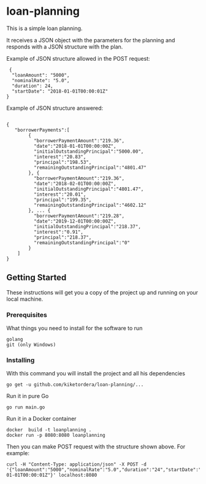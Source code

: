 # loan-planning
This is a simple loan planning. 

It receives a JSON object with the parameters for the planning and responds with a JSON structure with the plan.

Example of JSON structure allowed in the POST request:
```
 {
  "loanAmount": "5000", 
  "nominalRate": "5.0",
  "duration": 24,
  "startDate": "2018-01-01T00:00:01Z"
}
```
Example of JSON structure answered:

```

{
   "borrowerPayments":[
        {
          "borrowerPaymentAmount":"219.36", 
          "date":"2018-01-01T00:00:00Z", 
          "initialOutstandingPrincipal":"5000.00", 
          "interest":"20.83", 
          "principal":"198.53", 
          "remainingOutstandingPrincipal":"4801.47"
        }, {
          "borrowerPaymentAmount":"219.36", 
          "date":"2018-02-01T00:00:00Z", 
          "initialOutstandingPrincipal":"4801.47", 
          "interest":"20.01", 
          "principal":"199.35", 
          "remainingOutstandingPrincipal":"4602.12"
        }, ... {
          "borrowerPaymentAmount":"219.28", 
          "date":"2019-12-01T00:00:00Z", 
          "initialOutstandingPrincipal":"218.37", 
          "interest":"0.91", 
          "principal":"218.37", 
          "remainingOutstandingPrincipal":"0"
        } 
    ]
}
```

## Getting Started

These instructions will get you a copy of the project up and running on your local machine.

### Prerequisites

What things you need to install for the software to run
```
golang
git (only Windows)
```


### Installing

With this command you will install the project and all his dependencies

```
go get -u github.com/kiketordera/loan-planning/...
```

Run it in pure Go
```
go run main.go
```

Run it in a Docker container
```
docker  build -t loanplanning .   
docker run -p 8080:8080 loanplanning
```
Then you can make POST request with the structure shown above. For example:

```
curl -H "Content-Type: application/json" -X POST -d '{"loanAmount":"5000","nominalRate":"5.0","duration":"24","startDate":"2018-01-01T00:00:01Z"}' localhost:8080
```


